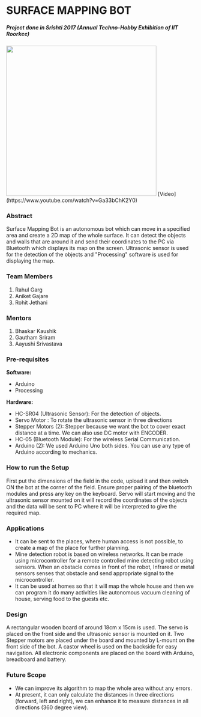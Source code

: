 # SURFACE MAPPING BOT
##### Project done in Srishti 2017 (Annual Techno-Hobby Exhibition of IIT Roorkee)

<img src="IMG_20170319_233958.jpg" height=400 width=400/>
[Video](https://www.youtube.com/watch?v=Ga33bChK2Y0)

### Abstract
Surface Mapping Bot is an autonomous bot which can move in a specified area and create a 2D map of the whole surface. It can detect the objects and walls that are around it and send their coordinates to the PC via Bluetooth which displays its map on the screen. Ultrasonic sensor is used for the detection of the objects and "Processing" software is used for displaying the map.

### Team Members
1. Rahul Garg
2. Aniket Gajare
3. Rohit Jethani

### Mentors
1. Bhaskar Kaushik
2. Gautham Sriram
3. Aayushi Srivastava

### Pre-requisites

**Software:** 
 * Arduino
 * Processing
 
**Hardware:** 
*	HC-SR04 (Ultrasonic Sensor): For the detection of objects.
*	Servo Motor : To rotate the ultrasonic sensor in three directions
*	Stepper Motors (2): Stepper because we want the bot to cover exact distance at a time. We can also use DC motor with ENCODER.
*	HC-05 (Bluetooth Module): For the wireless Serial Communication.
*	Arduino (2): We used Arduino Uno both sides. You can use any type of Arduino according to mechanics.

 
### How to run the Setup
First put the dimensions of the field in the code, upload it and then switch ON the bot at the corner of the field. Ensure proper pairing of the bluetooth modules and press any key on the keyboard. Servo will start moving and the ultrasonic sensor mounted on it will record the coordinates of the objects and the data will be sent to PC where it will be interpreted to give the required map.

### Applications
*	It can be sent to the places, where human access is not possible, to create a map of the place for further planning.
*	Mine detection robot is based on wireless networks. It can be made using microcontroller for a remote controlled mine detecting robot   using sensors. When an obstacle comes in front of the robot, Infrared or metal sensors senses that obstacle and send appropriate         signal to the microcontroller.
*	It can be used at homes so that it will map the whole house and then we can program it do many activities like autonomous vacuum         cleaning of house, serving food to the guests etc.


### Design
A rectangular wooden board of around 18cm x 15cm is used. The servo is placed on the front side and the ultrasonic sensor is mounted on it. Two Stepper motors are placed under the board and mounted by L-mount on the front side of the bot. A castor wheel is used on the backside for easy navigation. All electronic components are placed on the board with Arduino, breadboard and battery.

### Future Scope
*	We can improve its algorithm to map the whole area without any errors.
*	At present, it can only calculate the distances in three directions (forward, left and right), we can enhance it to measure distances in all directions (360 degree view).
